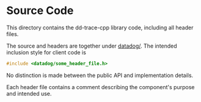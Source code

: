 Source Code
===========
This directory contains the dd-trace-cpp library code, including all header
files.

The source and headers are together under [datadog/](datadog/).  The intended
inclusion style for client code is
```c++
#include <datadog/some_header_file.h>
```

No distinction is made between the public API and implementation details.

Each header file contains a comment describing the component's purpose and
intended use.
